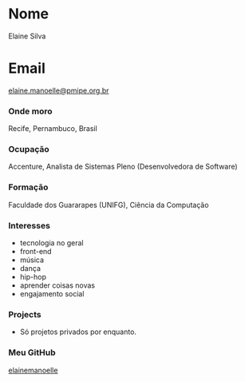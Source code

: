 # Nome
Elaine Silva

# Email
elaine.manoelle@pmipe.org.br

### Onde moro
Recife, Pernambuco, Brasil

### Ocupação
Accenture, Analista de Sistemas Pleno (Desenvolvedora de Software)

### Formação
Faculdade dos Guararapes (UNIFG), Ciência da Computação

### Interesses
- tecnologia no geral
- front-end
- música
- dança
- hip-hop
- aprender coisas novas
- engajamento social

### Projects
- Só projetos privados por enquanto.

### Meu GitHub
[elainemanoelle](https://github.com/elainemanoelle)